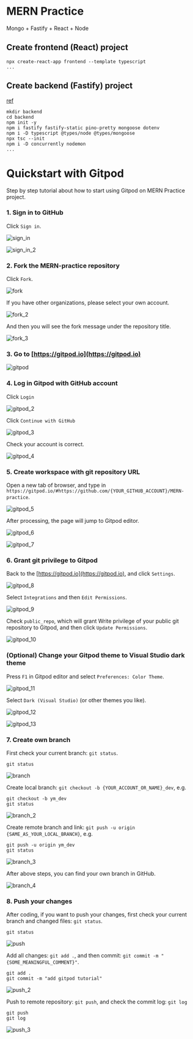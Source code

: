 # MERN Practice

Mongo + Fastify + React + Node

## Create frontend (React) project

```
npx create-react-app frontend --template typescript
...
```

## Create backend (Fastify) project

[ref](https://www.fastify.io/docs/latest/TypeScript/)

```
mkdir backend
cd backend
npm init -y
npm i fastify fastify-static pino-pretty mongoose dotenv
npm i -D typescript @types/node @types/mongoose
npx tsc --init
npm i -D concurrently nodemon
...
```

# Quickstart with Gitpod

Step by step tutorial about how to start using Gitpod on MERN Practice project.

### 1. Sign in to GitHub

Click `Sign in`.

![sign_in](img/sign_in.png)

![sign_in_2](img/sign_in_2.png)

### 2. Fork the MERN-practice repository

Click `Fork`.

![fork](img/fork.png)

If you have other organizations, please select your own account.

![fork_2](img/fork_2.png)

And then you will see the fork message under the repository title.

![fork_3](img/fork_3.png)

### 3. Go to [https://gitpod.io](https://gitpod.io)

![gitpod](img/gitpod.png)

### 4. Log in Gitpod with GitHub account

Click `Login`

![gitpod_2](img/gitpod_2.png)

Click `Continue with GitHub`

![gitpod_3](img/gitpod_3.png)

Check your account is correct.

![gitpod_4](img/gitpod_4.png)

### 5. Create workspace with git repository URL

Open a new tab of browser, and type in `https://gitpod.io/#https://github.com/{YOUR_GITHUB_ACCOUNT}/MERN-practice`.

![gitpod_5](img/gitpod_5.png)

After processing, the page will jump to Gitpod editor.

![gitpod_6](img/gitpod_6.png)

![gitpod_7](img/gitpod_7.png)


### 6. Grant git privilege to Gitpod

Back to the [https://gitpod.io](https://gitpod.io), and click `Settings`.

![gitpod_8](img/gitpod_8.png)

Select `Integrations` and then `Edit Permissions`.

![gitpod_9](img/gitpod_9.png)

Check `public_repo`, which will grant Write privilege of your public git repository to Gitpod, and then click `Update Permissions`.

![gitpod_10](img/gitpod_10.png)

### (Optional) Change your Gitpod theme to Visual Studio dark theme

Press `F1` in Gitpod editor and select `Preferences: Color Theme`.

![gitpod_11](img/gitpod_11.png)

Select `Dark (Visual Studio)` (or other themes you like).

![gitpod_12](img/gitpod_12.png)

![gitpod_13](img/gitpod_13.png)

### 7. Create own branch

First check your current branch: `git status`.

```console
git status
```

![branch](img/branch.png)

Create local branch: `git checkout -b {YOUR_ACCOUNT_OR_NAME}_dev`, e.g.

```console
git checkout -b ym_dev
git status
```
![branch_2](img/branch_2.png)

Create remote branch and link: `git push -u origin {SAME_AS_YOUR_LOCAL_BRANCH}`, e.g.

```console
git push -u origin ym_dev
git status
```

![branch_3](img/branch_3.png)

After above steps, you can find your own branch in GitHub.

![branch_4](img/branch_4.png)

### 8. Push your changes

After coding, if you want to push your changes, first check your current branch and changed files: `git status`.

```console
git status
```

![push](img/push.png)

Add all changes: `git add .`, and then commit: `git commit -m "{SOME_MEANINGFUL_COMMENT}"`.

```console
git add .
git commit -m "add gitpod tutorial"
```

![push_2](img/push_2.png)

Push to remote repository: `git push`, and check the commit log: `git log`

```console
git push
git log
```

![push_3](img/push_3.png)
